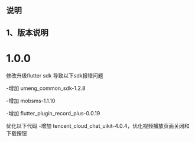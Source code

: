 ## 说明

## 1、版本说明

# 1.0.0
修改升级flutter sdk 导致以下sdk报错问题

-增加 umeng_common_sdk-1.2.8

-增加 mobsms-1.1.10

-增加 flutter_plugin_record_plus-0.0.19

优化以下代码
-增加 tencent_cloud_chat_uikit-4.0.4，优化视频播放页面关闭和下载按钮

